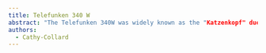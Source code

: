 ```yaml
---
title: Telefunken 340 W
abstract: "The Telefunken 340W was widely known as the "Katzenkopf" due to its similar shape to a cat's headshape."
authors:
  - Cathy-Collard
---
```

